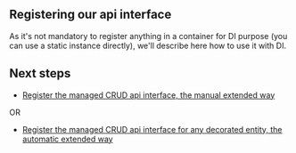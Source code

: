 ﻿## Registering our api interface

As it's not mandatory to register anything in a container for DI purpose (you can use a static instance directly), we'll describe here how to use it with DI.

## Next steps

- [Register the managed CRUD api interface, the manual extended way](crud_extended_manual_registering.md)

OR

- [Register the managed CRUD api interface for any decorated entity, the automatic extended way](crud_extended_auto_registering.md)